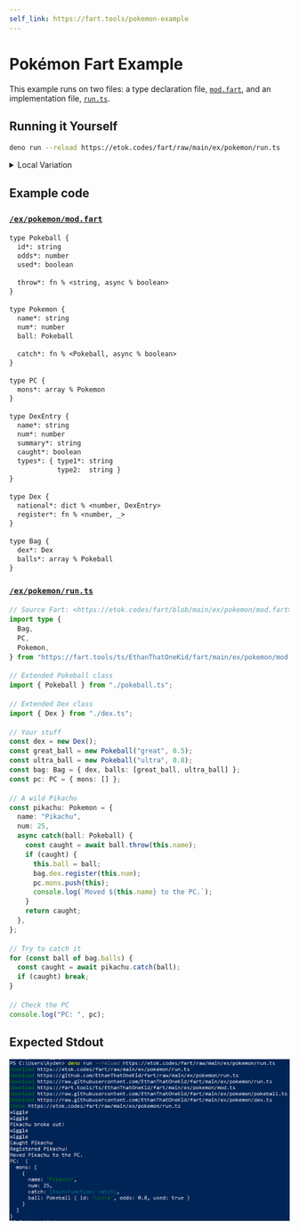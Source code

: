 ```yaml
---
self_link: https://fart.tools/pokemon-example
---
```


# Pokémon Fart Example

This example runs on two files: a type declaration file, [`mod.fart`](https://etok.codes/fart/blob/main/ex/pokemon/mod.fart), and an implementation file, [`run.ts`](https://etok.codes/fart/blob/main/ex/pokemon/run.ts).

## Running it Yourself

```bash
deno run --reload https://etok.codes/fart/raw/main/ex/pokemon/run.ts
```

<details>
  <summary>Local Variation</summary>

```bash
deno run --reload ex/pokemon/run.ts
```

</details>

## Example code

### [`/ex/pokemon/mod.fart`](https://etok.codes/fart/blob/main/ex/pokemon/mod.fart)

```fart
type Pokeball {
  id*: string
  odds*: number
  used*: boolean

  throw*: fn % <string, async % boolean>
}

type Pokemon {
  name*: string
  num*: number
  ball: Pokeball
  
  catch*: fn % <Pokeball, async % boolean>
}

type PC {
  mons*: array % Pokemon
}

type DexEntry {
  name*: string
  num*: number
  summary*: string
  caught*: boolean
  types*: { type1*: string
            type2:  string } 
}

type Dex {
  national*: dict % <number, DexEntry>
  register*: fn % <number, _>
}

type Bag {
  dex*: Dex
  balls*: array % Pokeball
}
```

### [`/ex/pokemon/run.ts`](https://etok.codes/fart/blob/main/ex/pokemon/run.ts)

```ts
// Source Fart: <https://etok.codes/fart/blob/main/ex/pokemon/mod.fart>
import type {
  Bag,
  PC,
  Pokemon,
} from "https://fart.tools/ts/EthanThatOneKid/fart/main/ex/pokemon/mod.ts";

// Extended Pokeball class
import { Pokeball } from "./pokeball.ts";

// Extended Dex class
import { Dex } from "./dex.ts";

// Your stuff
const dex = new Dex();
const great_ball = new Pokeball("great", 0.5);
const ultra_ball = new Pokeball("ultra", 0.8);
const bag: Bag = { dex, balls: [great_ball, ultra_ball] };
const pc: PC = { mons: [] };

// A wild Pikachu
const pikachu: Pokemon = {
  name: "Pikachu",
  num: 25,
  async catch(ball: Pokeball) {
    const caught = await ball.throw(this.name);
    if (caught) {
      this.ball = ball;
      bag.dex.register(this.num);
      pc.mons.push(this);
      console.log(`Moved ${this.name} to the PC.`);
    }
    return caught;
  },
};

// Try to catch it
for (const ball of bag.balls) {
  const caught = await pikachu.catch(ball);
  if (caught) break;
}

// Check the PC
console.log("PC: ", pc);
```

## Expected Stdout

![Pokemon Example Stdout](https://github.com/EthanThatOneKid/fart/blob/main/std/server/static/pokemon-example-stdout.png?raw=true)
